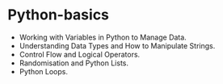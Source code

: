 # Python-basics
- Working with Variables in Python to Manage Data.
- Understanding Data Types and How to Manipulate Strings.
- Control Flow and Logical Operators.
- Randomisation and Python Lists.
- Python Loops.
